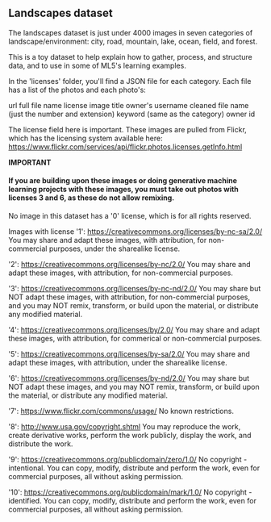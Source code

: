 ## Landscapes dataset

The landscapes dataset is just under 4000 images in seven categories of landscape/environment: city, road, mountain, lake, ocean, field, and forest.

This is a toy dataset to help explain how to gather, process, and structure data, and to use in some of ML5's learning examples.

In the 'licenses' folder, you'll find a JSON file for each category. Each file has a list of the photos and each photo's:

url
full file name
license
image title
owner's username
cleaned file name (just the number and extension)
keyword (same as the category)
owner id

The license field here is important. These images are pulled from Flickr, which has the licensing system available here: https://www.flickr.com/services/api/flickr.photos.licenses.getInfo.html

**IMPORTANT**

#### If you are building upon these images or doing generative machine learning projects with these images, you must take out photos with licenses 3 and 6, as these do not allow remixing.

No image in this dataset has a '0' license, which is for all rights reserved. 

Images with license '1':
https://creativecommons.org/licenses/by-nc-sa/2.0/
You may share and adapt these images, with attribution, for non-commercial purposes, under the sharealike license.

'2':
https://creativecommons.org/licenses/by-nc/2.0/
You may share and adapt these images, with attribution, for non-commercial purposes.

'3':
https://creativecommons.org/licenses/by-nc-nd/2.0/
You may share but NOT adapt these images, with attribution, for non-commercial purposes, and you may NOT remix, transform, or build upon the material, or distribute any modified material.

'4':
https://creativecommons.org/licenses/by/2.0/
You may share and adapt these images, with attribution, for commerical or non-commercial purposes.

'5':
https://creativecommons.org/licenses/by-sa/2.0/
You may share and adapt these images, with attribution, under the sharealike license.

'6':
https://creativecommons.org/licenses/by-nd/2.0/
You may share but NOT adapt these images, and you may NOT remix, transform, or build upon the material, or distribute any modified material.

'7':
https://www.flickr.com/commons/usage/
No known restrictions.

'8':
http://www.usa.gov/copyright.shtml
You may reproduce the work, create derivative works, perform the work publicly, display the work, and distribute the work.

'9':
https://creativecommons.org/publicdomain/zero/1.0/
No copyright - intentional. You can copy, modify, distribute and perform the work, even for commercial purposes, all without asking permission.

'10':
https://creativecommons.org/publicdomain/mark/1.0/
No copyright - identified. You can copy, modify, distribute and perform the work, even for commercial purposes, all without asking permission.







  
